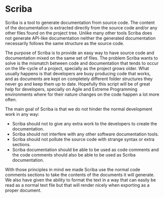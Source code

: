 # Scriba

Scriba is a tool to generate documentation from source code. The content of the documentation is extracted directly from the source code and/or any other files found on the project tree. Unlike many other tools Scriba does not generate API-like documentation neither the generated documentation necessarily follows the same structure as the source code.

The purpose of Scriba is to provide an easy way to have source code and documentation mixed on the same set of files. The problem Scriba wants to solve is the mismatch between code and documentation that tends to occur on the life-cycle of a project, specially as the project grows older. What usually happens is that developers are busy producing code that works, and as documents are kept on completely different folder structures they never go and keep them up to date. Hopefully this script will be of great help for developers, specially on Agile and Extreme Programming environments where for their nature changes on the code happen a lot more often.

The main goal of Scriba is that we do not hinder the normal development work in any way:
* Scriba should not to give any extra work to the developers to create the documentation.
* Scriba should not interfere with any other software documentation tools.
* Scriba should not pollute the source code with strange syntax or extra sections.
* Scriba documentation should be able to be used as code comments and the code comments should also be able to be used as Scriba documentation.

With those principles in mind we made Scriba use the normal code comments sections to take the contents of the documents it will generate. We also have given the ability to format the text in a way that can easily be read as a normal text file but that will render nicely when exporting as a proper document.
